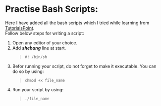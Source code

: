 # Practise Bash Scripts:

Here I have added all the bash scripts which I tried while learning from  [TutorialsPoint](https://www.tutorialspoint.com/unix/shell_scripting.htm).  
Follow below steps for writing a script:
1. Open any editor of your choice.
2. Add ***shebang*** line at start.
    > `#! /bin/sh` 
3. Befor running your script, do not forget to make it executable. You can do so by using:
    > `chmod +x file_name`
4. Run your script by using:
    > `./file_name`